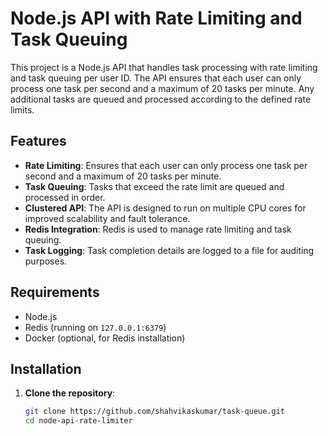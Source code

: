 # Node.js API with Rate Limiting and Task Queuing

This project is a Node.js API that handles task processing with rate limiting and task queuing per user ID. The API ensures that each user can only process one task per second and a maximum of 20 tasks per minute. Any additional tasks are queued and processed according to the defined rate limits.

## Features

- **Rate Limiting**: Ensures that each user can only process one task per second and a maximum of 20 tasks per minute.
- **Task Queuing**: Tasks that exceed the rate limit are queued and processed in order.
- **Clustered API**: The API is designed to run on multiple CPU cores for improved scalability and fault tolerance.
- **Redis Integration**: Redis is used to manage rate limiting and task queuing.
- **Task Logging**: Task completion details are logged to a file for auditing purposes.

## Requirements

- Node.js
- Redis (running on `127.0.0.1:6379`)
- Docker (optional, for Redis installation)

## Installation

1. **Clone the repository**:
   ```bash
   git clone https://github.com/shahvikaskumar/task-queue.git
   cd node-api-rate-limiter
   ```

